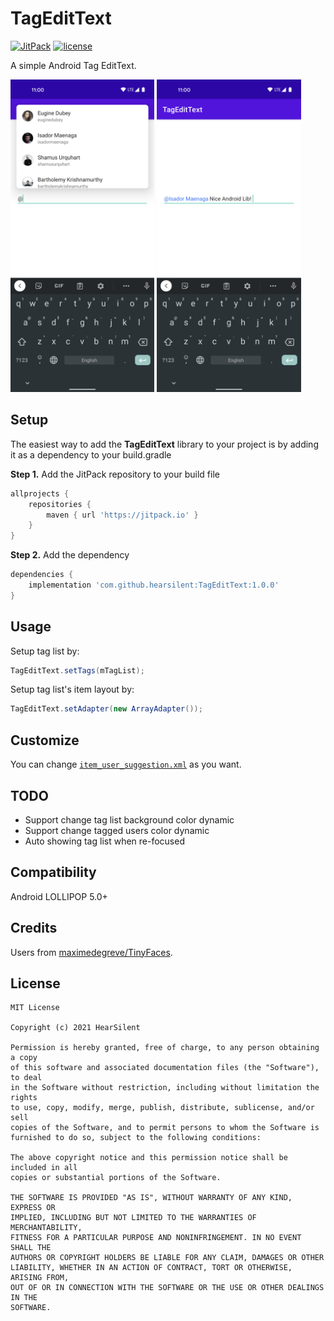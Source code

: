 # TagEditText
[![JitPack](https://jitpack.io/v/hearsilent/TagEditText.svg)](https://jitpack.io/#hearsilent/TagEditText)
[![license](https://img.shields.io/github/license/hearsilent/TagEditText.svg)](https://github.com/hearsilent/TagEditText/blob/main/LICENSE)

A simple Android Tag EditText.

<img src="https://github.com/hearsilent/TagEditText/raw/main/screenshots/device-2021-06-11-003802.png" height="500">    <img src="https://github.com/hearsilent/TagEditText/raw/main/screenshots/device-2021-06-11-003906.png" height="500">

## Setup

The easiest way to add the **TagEditText** library to your project is by adding it as a dependency to your build.gradle

**Step 1.** Add the JitPack repository to your build file
```gradle
allprojects {
    repositories {
        maven { url 'https://jitpack.io' }
    }
}
```

**Step 2.** Add the dependency
```gradle
dependencies {
    implementation 'com.github.hearsilent:TagEditText:1.0.0'
}
```

## Usage

Setup tag list by:
```java
TagEditText.setTags(mTagList);
```

Setup tag list's item layout by:
```java
TagEditText.setAdapter(new ArrayAdapter());
```

## Customize
You can change [`item_user_suggestion.xml`](https://github.com/hearsilent/TagEditText/blob/main/app/src/main/res/layout/item_user_suggestion.xml) as you want.

## TODO
- Support change tag list background color dynamic
- Support change tagged users color dynamic
- Auto showing tag list when re-focused

## Compatibility

Android LOLLIPOP 5.0+

## Credits

Users from [maximedegreve/TinyFaces](https://github.com/maximedegreve/TinyFaces).

## License

    MIT License

    Copyright (c) 2021 HearSilent

    Permission is hereby granted, free of charge, to any person obtaining a copy
    of this software and associated documentation files (the "Software"), to deal
    in the Software without restriction, including without limitation the rights
    to use, copy, modify, merge, publish, distribute, sublicense, and/or sell
    copies of the Software, and to permit persons to whom the Software is
    furnished to do so, subject to the following conditions:

    The above copyright notice and this permission notice shall be included in all
    copies or substantial portions of the Software.

    THE SOFTWARE IS PROVIDED "AS IS", WITHOUT WARRANTY OF ANY KIND, EXPRESS OR
    IMPLIED, INCLUDING BUT NOT LIMITED TO THE WARRANTIES OF MERCHANTABILITY,
    FITNESS FOR A PARTICULAR PURPOSE AND NONINFRINGEMENT. IN NO EVENT SHALL THE
    AUTHORS OR COPYRIGHT HOLDERS BE LIABLE FOR ANY CLAIM, DAMAGES OR OTHER
    LIABILITY, WHETHER IN AN ACTION OF CONTRACT, TORT OR OTHERWISE, ARISING FROM,
    OUT OF OR IN CONNECTION WITH THE SOFTWARE OR THE USE OR OTHER DEALINGS IN THE
    SOFTWARE.

